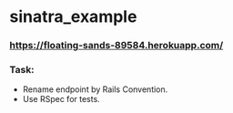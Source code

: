 # sinatra_example
### https://floating-sands-89584.herokuapp.com/

### Task:
- Rename endpoint by Rails Convention.
- Use RSpec for tests.